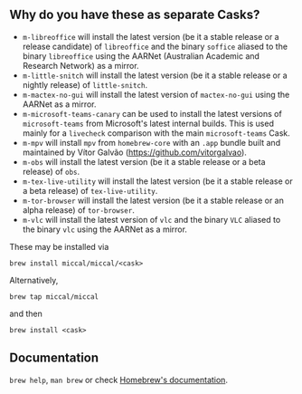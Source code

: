 ## Why do you have these as separate Casks?

* `m-libreoffice` will install the latest version (be it a stable release or a release candidate) of `libreoffice` and the binary `soffice` aliased to the binary `libreoffice` using the AARNet (Australian Academic and Research Network) as a mirror.
* `m-little-snitch` will install the latest version (be it a stable release or a nightly release) of `little-snitch`.
* `m-mactex-no-gui` will install the latest version of `mactex-no-gui` using the AARNet as a mirror.
* `m-microsoft-teams-canary` can be used to install the latest versions of `microsoft-teams` from Microsoft's latest internal builds. This is used mainly for a `livecheck` comparison with the main `microsoft-teams` Cask.
* `m-mpv` will install `mpv` from `homebrew-core` with an `.app` bundle built and maintained by Vítor Galvão (https://github.com/vitorgalvao).
* `m-obs` will install the latest version (be it a stable release or a beta release) of `obs`.
* `m-tex-live-utility` will install the latest version (be it a stable release or a beta release) of `tex-live-utility`.
* `m-tor-browser` will install the latest version (be it a stable release or an alpha release) of `tor-browser`.
* `m-vlc` will install the latest version of `vlc` and the binary `VLC` aliased to the binary `vlc` using the AARNet as a mirror.

These may be installed via

`brew install miccal/miccal/<cask>`

Alternatively,

`brew tap miccal/miccal`

and then

`brew install <cask>`

## Documentation

`brew help`, `man brew` or check [Homebrew's documentation](https://docs.brew.sh).
